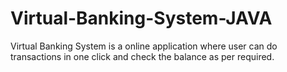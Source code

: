 # Virtual-Banking-System-JAVA
Virtual Banking System is a online application where user can do transactions in one click and check the balance as per required.
